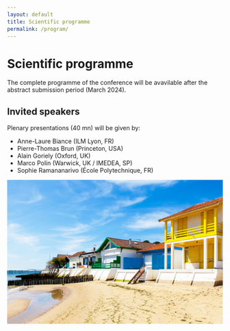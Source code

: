```yaml
---
layout: default
title: Scientific programme
permalink: /program/
---
```


# Scientific programme
The complete programme of the conference will be avavilable after the abstract submission period (March 2024).

## Invited speakers
Plenary presentations (40 mn) will be given by:
- Anne-Laure Biance (ILM Lyon, FR)
- Pierre-Thomas Brun (Princeton, USA)
- Alain Goriely (Oxford, UK)
- Marco Polin (Warwick, UK / IMEDEA, SP)
- Sophie Ramananarivo (École Polytechnique, FR)
  
![Arcachon](/assets/img/arcachon.jpg)
